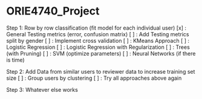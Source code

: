 # ORIE4740_Project

Step 1: Row by row classification (fit model for each individual user)
[x] : General Testing metrics (error, confusion matrix)
[ ] : Add Testing metrics split by gender
[ ] : Implement cross validation
[ ] : KMeans Approach
[ ] : Logistic Regression
[ ] : Logistic Regression with Regularization
[ ] : Trees (with Pruning)
[ ] : SVM (optimize parameters)
[ ] : Neural Networks (if there is time)

Step 2: Add Data from similar users to reviewer data to increase training set size
[ ] : Group users by clustering
[ ] : Try all approaches above again

Step 3: Whatever else works